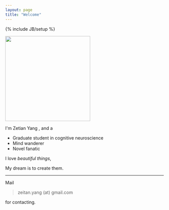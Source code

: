 ```yaml
---
layout: page
title: "Welcome"
---
```

{% include JB/setup %}

<div id="portrait">
<img src="http://pcdn.500px.net/11215587/4e554d23b391920b4c2914e211d9961c20ff6998/4.jpg" width="270"/>
</div>

I'm Zetian Yang , and a

* Graduate student in cognitive neuroscience
* Mind wanderer
* Novel fanatic

I love *beautiful things*,

My dream is to create them.

---------------

Mail

> zeitan.yang (at) gmail.com

for contacting.

